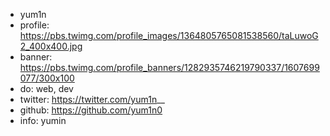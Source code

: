 - yum1n
- profile: https://pbs.twimg.com/profile_images/1364805765081538560/taLuwoG2_400x400.jpg
- banner: https://pbs.twimg.com/profile_banners/1282935746219790337/1607699077/300x100
- do: web, dev
- twitter: https://twitter.com/yum1n__
- github: https://github.com/yum1n0
- info: yumin
